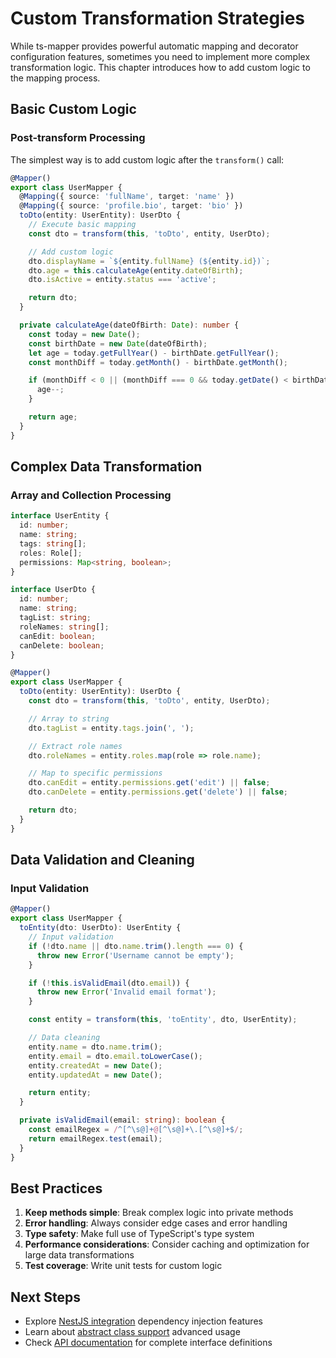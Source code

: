 # Custom Transformation Strategies

While ts-mapper provides powerful automatic mapping and decorator configuration features, sometimes you need to implement more complex transformation logic. This chapter introduces how to add custom logic to the mapping process.

## Basic Custom Logic

### Post-transform Processing

The simplest way is to add custom logic after the `transform()` call:

```typescript
@Mapper()
export class UserMapper {
  @Mapping({ source: 'fullName', target: 'name' })
  @Mapping({ source: 'profile.bio', target: 'bio' })
  toDto(entity: UserEntity): UserDto {
    // Execute basic mapping
    const dto = transform(this, 'toDto', entity, UserDto);

    // Add custom logic
    dto.displayName = `${entity.fullName} (${entity.id})`;
    dto.age = this.calculateAge(entity.dateOfBirth);
    dto.isActive = entity.status === 'active';

    return dto;
  }

  private calculateAge(dateOfBirth: Date): number {
    const today = new Date();
    const birthDate = new Date(dateOfBirth);
    let age = today.getFullYear() - birthDate.getFullYear();
    const monthDiff = today.getMonth() - birthDate.getMonth();

    if (monthDiff < 0 || (monthDiff === 0 && today.getDate() < birthDate.getDate())) {
      age--;
    }

    return age;
  }
}
```

## Complex Data Transformation

### Array and Collection Processing

```typescript
interface UserEntity {
  id: number;
  name: string;
  tags: string[];
  roles: Role[];
  permissions: Map<string, boolean>;
}

interface UserDto {
  id: number;
  name: string;
  tagList: string;
  roleNames: string[];
  canEdit: boolean;
  canDelete: boolean;
}

@Mapper()
export class UserMapper {
  toDto(entity: UserEntity): UserDto {
    const dto = transform(this, 'toDto', entity, UserDto);

    // Array to string
    dto.tagList = entity.tags.join(', ');

    // Extract role names
    dto.roleNames = entity.roles.map(role => role.name);

    // Map to specific permissions
    dto.canEdit = entity.permissions.get('edit') || false;
    dto.canDelete = entity.permissions.get('delete') || false;

    return dto;
  }
}
```

## Data Validation and Cleaning

### Input Validation

```typescript
@Mapper()
export class UserMapper {
  toEntity(dto: UserDto): UserEntity {
    // Input validation
    if (!dto.name || dto.name.trim().length === 0) {
      throw new Error('Username cannot be empty');
    }

    if (!this.isValidEmail(dto.email)) {
      throw new Error('Invalid email format');
    }

    const entity = transform(this, 'toEntity', dto, UserEntity);

    // Data cleaning
    entity.name = dto.name.trim();
    entity.email = dto.email.toLowerCase();
    entity.createdAt = new Date();
    entity.updatedAt = new Date();

    return entity;
  }

  private isValidEmail(email: string): boolean {
    const emailRegex = /^[^\s@]+@[^\s@]+\.[^\s@]+$/;
    return emailRegex.test(email);
  }
}
```

## Best Practices

1. **Keep methods simple**: Break complex logic into private methods
2. **Error handling**: Always consider edge cases and error handling
3. **Type safety**: Make full use of TypeScript's type system
4. **Performance considerations**: Consider caching and optimization for large data transformations
5. **Test coverage**: Write unit tests for custom logic

## Next Steps

- Explore [NestJS integration](../nest/getting-started) dependency injection features
- Learn about [abstract class support](../nest/abstract-class) advanced usage
- Check [API documentation](../../api/ts-mapper) for complete interface definitions
